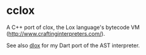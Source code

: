 # cclox

A C++ port of clox, the Lox language's bytecode VM (http://www.craftinginterpreters.com/).

See also [dlox](https://github.com/rkirsling/dlox) for my Dart port of the AST interpreter.
